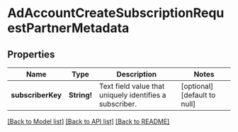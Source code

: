 # AdAccountCreateSubscriptionRequestPartnerMetadata

## Properties
Name | Type | Description | Notes
------------ | ------------- | ------------- | -------------
**subscriberKey** | **String!** | Text field value that uniquely identifies a subscriber. | [optional] [default to null]

[[Back to Model list]](../README.md#documentation-for-models) [[Back to API list]](../README.md#documentation-for-api-endpoints) [[Back to README]](../README.md)


